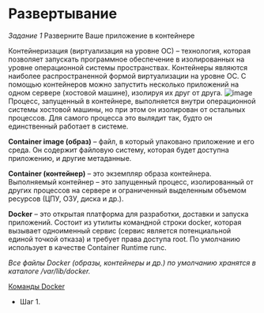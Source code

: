 # Развертывание

_Задание 1_ Разверните Ваше приложение в контейнере

Контейнеризация (виртуализация на уровне ОС) – технология, которая позволяет запускать программное обеспечение в изолированных на уровне операционной системы пространствах. Контейнеры являются наиболее распространенной формой виртуализации на уровне ОС. С помощью контейнеров можно запустить несколько приложений на одном сервере (хостовой машине), изолируя их друг от друга.
![image](https://user-images.githubusercontent.com/65451923/166814388-69e601e2-eccc-4d82-a9f7-f924773f5a96.png)
Процесс, запущенный в контейнере, выполняется внутри операционной системы хостовой машины, но при этом он изолирован от остальных процессов. Для самого процесса это вылядит так, будто он единственный работает в системе.

__Container image (образ)__ – файл, в который упаковано приложение и его среда. Он содержит файловую систему, которая будет доступна приложению, и другие метаданные.

__Container (контейнер)__ – это экземпляр образа контейнера. Выполняемый контейнер – это запущенный процесс, изолированный от других процессов на сервере и ограниченный выделенным объемом ресурсов (ЦПУ, ОЗУ, диска и др.).

__Docker__ – это открытая платформа для разработки, доставки и запуска приложений. Состоит из утилиты командной строки docker, которая вызывает одноименный сервис (сервис является потенциальной единой точкой отказа) и требует права доступа root. По умолчанию использует в качестве Container Runtime runc. 

_Все файлы Docker (образы, контейнеры и др.) по умолчанию хранятся в каталоге /var/lib/docker._

[Команды Docker]()

- Шаг 1. 
